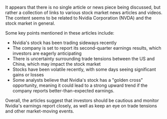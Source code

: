 It appears that there is no single article or news piece being discussed, but rather a collection of links to various stock market news articles and videos. The content seems to be related to Nvidia Corporation (NVDA) and the stock market in general.

Some key points mentioned in these articles include:

* Nvidia's stock has been trading sideways recently
* The company is set to report its second-quarter earnings results, which investors are eagerly anticipating
* There is uncertainty surrounding trade tensions between the US and China, which may impact the stock market
* Stocks have been volatile recently, with some days seeing significant gains or losses
* Some analysts believe that Nvidia's stock has a "golden cross" opportunity, meaning it could lead to a strong upward trend if the company reports better-than-expected earnings.

Overall, the articles suggest that investors should be cautious and monitor Nvidia's earnings report closely, as well as keep an eye on trade tensions and other market-moving events.